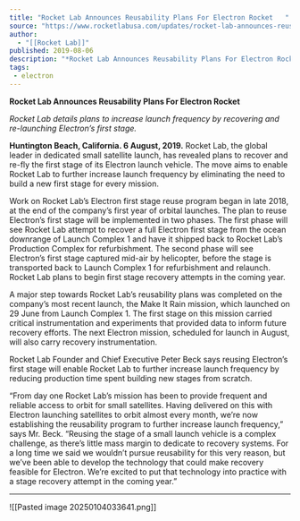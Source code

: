 ```yaml
---
title: "Rocket Lab Announces Reusability Plans For Electron Rocket   "
source: "https://www.rocketlabusa.com/updates/rocket-lab-announces-reusability-plans-for-electron-rocket/"
author:
  - "[[Rocket Lab]]"
published: 2019-08-06
description: "*Rocket Lab Announces Reusability Plans For Electron Rocket *"
tags:
 - electron
---
```

**Rocket Lab Announces Reusability Plans For Electron Rocket**  

*Rocket Lab details plans to increase launch frequency by recovering and re-launching Electron’s first stage.*

**Huntington Beach, California. 6 August, 2019.** Rocket Lab, the global leader in dedicated small satellite launch, has revealed plans to recover and re-fly the first stage of its Electron launch vehicle. The move aims to enable Rocket Lab to further increase launch frequency by eliminating the need to build a new first stage for every mission.

Work on Rocket Lab’s Electron first stage reuse program began in late 2018, at the end of the company’s first year of orbital launches. The plan to reuse Electron’s first stage will be implemented in two phases. The first phase will see Rocket Lab attempt to recover a full Electron first stage from the ocean downrange of Launch Complex 1 and have it shipped back to Rocket Lab’s Production Complex for refurbishment. The second phase will see Electron’s first stage captured mid-air by helicopter, before the stage is transported back to Launch Complex 1 for refurbishment and relaunch. Rocket Lab plans to begin first stage recovery attempts in the coming year.  

A major step towards Rocket Lab’s reusability plans was completed on the company’s most recent launch, the Make It Rain mission, which launched on 29 June from Launch Complex 1. The first stage on this mission carried critical instrumentation and experiments that provided data to inform future recovery efforts. The next Electron mission, scheduled for launch in August, will also carry recovery instrumentation.  

Rocket Lab Founder and Chief Executive Peter Beck says reusing Electron’s first stage will enable Rocket Lab to further increase launch frequency by reducing production time spent building new stages from scratch.

“From day one Rocket Lab’s mission has been to provide frequent and reliable access to orbit for small satellites. Having delivered on this with Electron launching satellites to orbit almost every month, we’re now establishing the reusability program to further increase launch frequency,” says Mr. Beck. “Reusing the stage of a small launch vehicle is a complex challenge, as there’s little mass margin to dedicate to recovery systems. For a long time we said we wouldn’t pursue reusability for this very reason, but we’ve been able to develop the technology that could make recovery feasible for Electron. We’re excited to put that technology into practice with a stage recovery attempt in the coming year.”

---

![[Pasted image 20250104033641.png]]